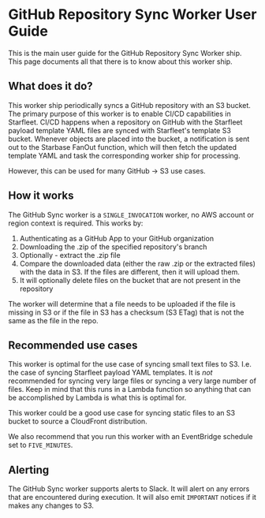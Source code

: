 # GitHub Repository Sync Worker User Guide
This is the main user guide for the GitHub Repository Sync Worker ship. This page documents all that there is to know about this worker ship.

## What does it do?
This worker ship periodically syncs a GitHub repository with an S3 bucket. The primary purpose of this worker is to enable CI/CD capabilities in Starfleet. CI/CD happens when a repository on GitHub with the Starfleet payload template YAML files are synced with Starfleet's template S3 bucket. Whenever objects are placed into the bucket, a notification is sent out to the Starbase FanOut function, which will then fetch the updated template YAML and task the corresponding worker ship for processing.

However, this can be used for many GitHub -> S3 use cases.

## How it works
The GitHub Sync worker is a `SINGLE_INVOCATION` worker, no AWS account or region context is required. This works by:

1. Authenticating as a GitHub App to your GitHub organization
1. Downloading the .zip of the specified repository's branch
1. Optionally - extract the .zip file
1. Compare the downloaded data (either the raw .zip or the extracted files) with the data in S3. If the files are different, then it will upload them.
1. It will optionally delete files on the bucket that are not present in the repository

The worker will determine that a file needs to be uploaded if the file is missing in S3 or if the file in S3 has a checksum (S3 ETag) that is not the same as the file in the repo.

## Recommended use cases
This worker is optimal for the use case of syncing small text files to S3. I.e. the case of syncing Starfleet payload YAML templates. It is *not* recommended for syncing very large files or syncing a very large number of files. Keep in mind that this runs in a Lambda function so anything that can be accomplished by Lambda is what this is optimal for.

This worker could be a good use case for syncing static files to an S3 bucket to source a CloudFront distribution.

We also recommend that you run this worker with an EventBridge schedule set to `FIVE_MINUTES`.

## Alerting
The GitHub Sync worker supports alerts to Slack. It will alert on any errors that are encountered during execution. It will also emit `IMPORTANT` notices if it makes any changes to S3.
